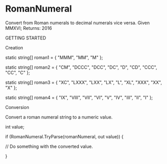# RomanNumeral
Convert from Roman numerals to decimal numerals vice versa. Given MMXVI; Returns: 2016

GETTING STARTED

Creation

static string[] roman1 = { "MMM", "MM", "M" };

static string[] roman2 = { "CM", "DCCC", "DCC", "DC", "D", "CD", "CCC", "CC", "C" };

static string[] roman3 = { "XC", "LXXX", "LXX", "LX", "L", "XL", "XXX", "XX", "X" };

static string[] roman4 = { "IX", "VIII", "VII", "VI", "V", "IV", "III", "II", "I" };

Conversion

Convert a roman numeral string to a numeric value.

int value;

if (RomanNumeral.TryParse(romanNumeral, out value))
{

// Do something with the converted value.

}

